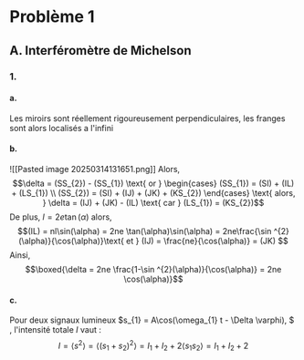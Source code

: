 # Problème 1
## A. Interféromètre de Michelson
### 1.
#### a.
Les miroirs sont réellement rigoureusement perpendiculaires, les franges sont alors localisés a l'infini

#### b.
![[Pasted image 20250314131651.png]]
Alors, 
$$\delta = (SS_{2})  - (SS_{1}) \text{ or } \begin{cases}
(SS_{1}) = (SI) + (IL) + (LS_{1}) \\
(SS_{2}) = (SI) + (IJ) + (JK) + (KS_{2})
\end{cases} \text{ alors, } \delta = (IJ) + (JK) - (IL) \text{ car } (LS_{1}) = (KS_{2})$$
De plus, $l = 2e\tan(\alpha)$ alors, 
$$(IL) = nl\sin(\alpha) = 2ne \tan(\alpha)\sin(\alpha) = 2ne\frac{\sin ^{2}(\alpha)}{\cos(\alpha)}\text{ et } (IJ) = \frac{ne}{\cos(\alpha)} = (JK) $$
Ainsi, 
$$\boxed{\delta = 2ne \frac{1-\sin ^{2}(\alpha)}{\cos(\alpha)}  = 2ne \cos(\alpha)}$$

#### c.
Pour deux signaux lumineux $s_{1} = A\cos(\omega_{1} t - \Delta \varphi), $ , l'intensité totale $I$ vaut :
$$I = \left< s^{2} \right> = \left< (s_{1}+s_{2})^{2} \right> = I_{1} + I_{2} + 2\left< s_{1}s_{2} \right> = I_{1}+I_{2} + 2  $$